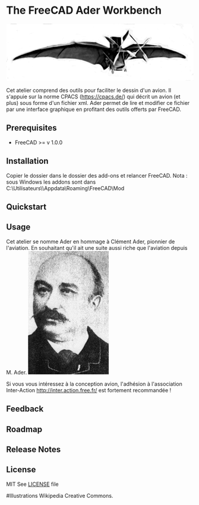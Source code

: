 # The FreeCAD Ader Workbench

![L'Avion](/doc/resources/avion_ader.png)

Cet atelier comprend des outils pour faciliter le dessin d'un avion.
Il s'appuie sur la norme CPACS (https://cpacs.de/) qui décrit un avion (et plus) sous forme d'un fichier xml.
Ader permet de lire et modifier ce fichier par une interface graphique en profitant des outils offerts par FreeCAD.


## Prerequisites
* FreeCAD >= v 1.0.0


## Installation
Copier le dossier dans le dossier des add-ons et relancer FreeCAD.
Nota : sous Windows les addons sont dans C:\Utilisateurs\\<Nom utilisateur>\Appdata\Roaming\FreeCAD\Mod


## Quickstart


## Usage

Cet atelier se nomme Ader en hommage à Clément Ader, pionnier de l'aviation. En souhaitant qu'il ait une suite aussi riche que l'aviation depuis M. Ader.
![Ader-Clement](/doc/resources/clement_ader_1891.jpg)

Si vous vous intéressez à la conception avion, l'adhésion à l'association Inter-Action http://inter.action.free.fr/ est fortement recommandée !

## Feedback


## Roadmap



## Release Notes


## License
MIT
See [LICENSE](LICENSE) file

#Illustrations 
Wikipedia Creative Commons.
